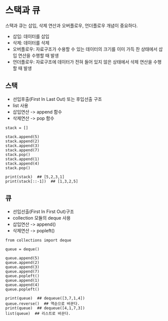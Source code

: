 # 스택과 큐

스택과 큐는 삽입, 삭제 연산과 오버플로우, 언더플로우 개념이 중요하다.

* 삽입: 데이터를 삽입
* 삭제: 데이터를 삭제
* 오버플로우: 자료구조가 수용할 수 있는 데이터의 크기를 이미 가득 찬 상태에서 삽입 연산을 수행할 때 발생
* 언더플로우: 자료구조에 데이터가 전혀 들어 있지 않은 상태에서 삭제 연산을 수행할 때 발생

## 스택

* 선입후출(First In Last Out) 또는 후입선출 구조
* list 사용
* 삽입연산 -> append 함수
* 삭제연산 -> pop 함수

~~~
stack = []

stack.append(5)
stack.append(2)
stack.append(3)
stack.append(7)
stack.pop()
stack.append(1)
stack.append(4)
stack.pop()

print(stack)  ## [5,2,3,1]
print(stack[::-1])  ## [1,3,2,5]
~~~

## 큐

* 선입선출(First In First Out)구조 
* collection 모듈의 deque 사용
* 삽입연산 -> append()
* 삭제연산 -> popleft()
~~~
from collections import deque

queue = deque()

queue.append(5)
queue.append(2)
queue.append(3)
queue.append(7)
queue.popleft()
queue.append(1)
queue.append(4)
queue.popleft()

print(queue)  ## dequeue([3,7,1,4])
queue.reverse()  ## 역순으로 바꾼다.   
print(queue)  ## dequeue([4,1,7,3])
list(queue)  ## 리스트로 바꾼다. 
~~~